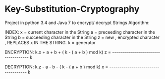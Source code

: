 Key-Substitution-Cryptography
=============================

Project in python 3.4 and Java 7 to encrypt/ decrypt Strings
Algorithm:

INDEX:
  x = current character in the String
  a = preceeding character in the String
  b = succeeding character in the String
  z = new , encrypted character , REPLACES x IN THE STRING.
  k = generator

ENCRYPTION:
      k.x + a + b + ( k - ( a + b ) mod k)
  z = ------------------------------------
                      k

DECRYPTION:
      k.z - a - b - ( k - ( a + b ) mod k)
  x = ------------------------------------
                      k
